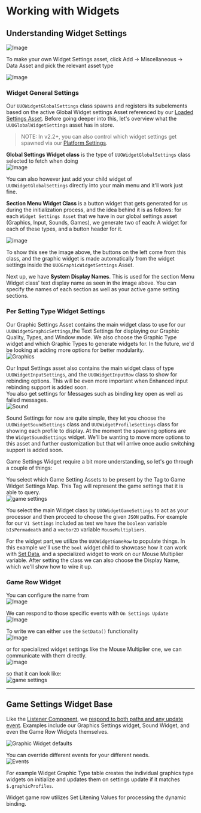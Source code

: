 # Working with Widgets

## Understanding Widget Settings

![Image](/Resources/Widgets/SS_GlobalWidget_Settings.JPG)  

To make your own Widget Settings asset, click Add -> Miscellaneous -> Data Asset and pick the relevant asset type  

![Image](/Resources/Widgets/SS_AssetPicker_WidgetSettings.JPG)  

### Widget General Settings

Our `UUOWidgetGlobalSettings` class spawns and registers its subelements based on the active Global Widget settings Asset referenced by our [Loaded Settings Asset](/README.md#loading-settings). Before going deeper into this, let's overview what the `UUOGlobalWidgetSettings` asset has in store.  

> NOTE: In v2.2+, you can also control which widget settings get spawned via our [Platform Settings](/2-PlatformSettings.md).  

**Global Settings Widget class** is the type of `UUOWidgetGlobalSettings` class selected to fetch when doing  
![Image](/Resources/Widgets/SS_Graph_GetGlobalWidget.JPG)  

You can also however just add your child widget of `UUOWidgetGlobalSettings` directly into your main menu and it'll work just fine.  

**Section Menu Widget Class** is a button widget that gets generated for us during the initialization process, and the idea behind it is as follows: for each `Widget Settings Asset` that we have in our global settings asset (Graphics, Input, Sounds, Games), we generate two of each: A widget for each of these types, and a button header for it.  

![image](/Resources/Game/SS_Graphics_UI.JPG)  

To show this see the image above, the buttons on the left come from this class, and the graphic widget is made automatically from the widget settings inside the `UUOGraphicWidgetSettings` Asset.  

Next up, we have **System Display Names**. This is used for the section Menu Widget class' text display name as seen in the image above. You can specify the names of each section as well as your active game setting sections.  

### Per Setting Type Widget Settings

Our Graphic Settings Asset contains the main widget class to use for our `UUOWidgetGraphicSettings`,the Text Settings for displaying our Graphic Quality, Types, and Window mode. We also choose the Graphic Type widget and which Graphic Types to generate widgets for. In the future, we'd be looking at adding more options for better modularity.  
![Graphics](/Resources/Widgets/SS_GraphicsWidget_Settings.JPG)  

Our Input Settings asset also contains the main widget class of type `UUOWidgetInputSettings`, and the `UUOWidgetInputRow` class to show for rebinding options. This will be even more important when Enhanced input rebinding support is added soon.  
You also get settings for Messages such as binding key open as well as failed messages.  
![Sound](/Resources/Widgets/SS_InputWidget_Settings.JPG)  

Sound Settings for now are quite simple, they let you choose the `UUOWidgetSoundSettings` class and `UUOWidgetProfileSettings` class for showing each profile to display. At the moment the spawning options are the `WidgetSoundSettings` widget. We'll be wanting to move more options to this asset and further customization but that will arrive once audio switching support is added soon.  

Game Settings Widget require a bit more understanding, so let's go through a couple of things:  

You select which Game Setting Assets to be present by the Tag to Game Widget Settings Map. This Tag will represent the game settings that it is able to query.  
![game settings](/Resources/Widgets/SS_GameWidget_Settings.JPG)  

You select the main Widget class by `UUOWidgetGameSettings` to act as your processor and then proceed to choose the given `JSON` paths. For example for our `V1 Settings` included as test we have the `boolean` variable `bIsPermadeath` and a `vector2D` variable `MouseMultipliers`.  

For the widget part,we utilize the `UUOWidgetGameRow` to populate things. In this example we'll use the `bool` widget child to showcase how it can work with [Set Data](/WorkingWithTheSettingsSystem.md#writing-data), and a specialized widget to work on our Mouse Multiplier variable.  After setting the class we can also choose the Display Name, which we'll show how to wire it up.  

### Game Row Widget  

You can configure the name from  
![Image](/Resources/Widgets/SS_Graph_GameSettings_SetName.JPG)  

We can respond to those specific events with `On Settings Update`  
![Image](/Resources/Widgets/SS_Graph_BoolRead.JPG)  

To write we can either use the `SetData()` functionality  
![Image](/Resources/Widgets/SS_Graph_BoolWrite.JPG)  

or for specialized widget settings like the Mouse Multiplier one, we can communicate with them directly.  
![image](/Resources/Widgets/SS_Graph_GameSettings_MouseXY.JPG)  

so that it can look like:  
![game settings](/Resources/Game/SS_Game_UI.JPG)  
___  

## Game Settings Widget Base

Like the [Listener Component](/WorkingWithTheSettingsSystem.md#settings-listener-component), we [respond to both paths and any update event](WorkingWithTheSettingsSystem.md#responding-to-changes). Examples include our Graphics Settings widget, Sound Widget, and even the Game Row Widgets themselves.  

![Graphic Widget defaults](/Resources/Widgets/SS_GraphicsWidget_Defaults.JPG)  

You can override different events for your different needs.  
![Events](/Resources/Widgets/SS_WidgetSettings_events.JPG)  

For example Widget Graphic Type table creates the individual graphics type widgets on initialize and updates them on settings update if it matches `$.graphicProfiles`.  

Widget game row utilizes Set Litening Values for processing the dynamic binding.  
